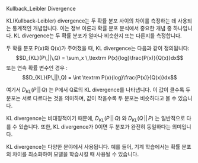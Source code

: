 Kullback_Leibler Divergence

KL(Kullback-Leibler) divergence는 두 확률 분포 사이의 차이를 측정하는 데 사용되는 통계적인 개념입니다. 이는 정보 이론과 확률 분포 분석에서 중요한 개념 중 하나입니다. KL divergence는 두 확률 분포가 얼마나 비슷한지 또는 다른지를 측정합니다.

두 확률 분포 P(x)와 Q(x)가 주어졌을 때, KL divergence는 다음과 같이 정의됩니다:
$$D_{KL}(P\,||\,Q) = \sum_x \,\textrm P(x){log}\frac{P(x)}{Q(x)}dx$$
또는 연속 확률 변수인 경우 :
$$D_{KL}(P\,||\,Q) = \int \textrm P(x){log}\frac{P(x)}{Q(x)}dx$$

여기서 $D_{KL}(P \,||\,Q)$ 는 P에서 Q로의 KL divergence를 나타냅니다. 이 값이 클수록 두 분포는 서로 다르다는 것을 의미하며, 값이 작을수록 두 분포는 비슷하다고 볼 수 있습니다.

KL divergence는 비대칭적이기 때문에, $D_{KL}(P \,||\,Q)$ 와 $D_{KL}(Q \,||\,P)$ 는 일반적으로 다를 수 있습니다. 또한, KL divergence가 0이면 두 분포가 완전히 동일하다는 의미입니다.

KL divergence는 다양한 분야에서 사용됩니다. 예를 들어, 기계 학습에서는 확률 분포의 차이를 최소화하여 모델을 학습시킬 때 사용될 수 있습니다.

